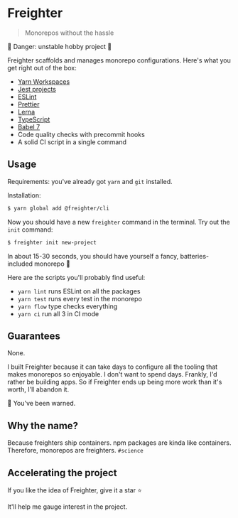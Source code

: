 # Freighter
> Monorepos without the hassle

:construction: Danger: unstable hobby project :construction:

Freighter scaffolds and manages monorepo configurations. Here's what you get right out of the box:
- [Yarn Workspaces](https://yarnpkg.com/en/docs/workspaces)
- [Jest projects](https://jestjs.io/docs/en/configuration.html#projects-array-string-projectconfig)
- [ESLint](https://eslint.org/)
- [Prettier](https://prettier.io/)
- [Lerna](https://lernajs.io/)
- [TypeScript](https://www.typescriptlang.org/)
- [Babel 7](https://babeljs.io/blog/2018/08/27/7.0.0)
- Code quality checks with precommit hooks
- A solid CI script in a single command

## Usage
Requirements: you've already got `yarn` and `git` installed.

Installation:
```bash
$ yarn global add @freighter/cli
```

Now you should have a new `freighter` command in the terminal. Try out the `init` command:

```bash
$ freighter init new-project
```

In about 15-30 seconds, you should have yourself a fancy, batteries-included monorepo :tada:

Here are the scripts you'll probably find useful:
- `yarn lint` runs ESLint on all the packages
- `yarn test` runs every test in the monorepo
- `yarn flow` type checks everything
- `yarn ci` run all 3 in CI mode

## Guarantees
None.

I built Freighter because it can take days to configure all the tooling that makes monorepos so enjoyable. I don't want to spend days. Frankly, I'd rather be building apps. So if Freighter ends up being more work than it's worth, I'll abandon it.

:dragon: You've been warned.

## Why the name?
Because freighters ship containers. npm packages are kinda like containers. Therefore, monorepos are freighters. `#science`

## Accelerating the project
If you like the idea of Freighter, give it a star :star:

It'll help me gauge interest in the project.
